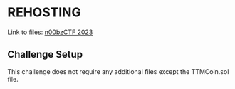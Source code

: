 # REHOSTING

Link to files: [n00bzCTF 2023](https://github.com/sajjadium/ctf-archives/tree/main/ctfs/n00bzCTF/2023/blockchain/To_the_MOOON)

## Challenge Setup
This challenge does not require any additional files except the TTMCoin.sol file.
